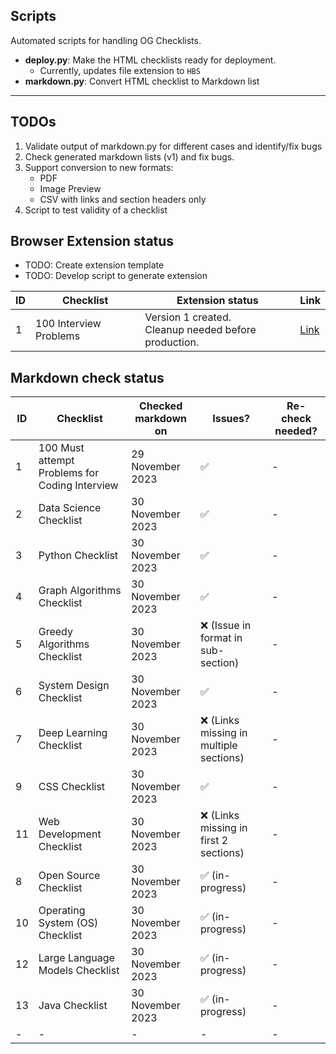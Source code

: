 ## Scripts

Automated scripts for handling OG Checklists.

* **deploy.py**: Make the HTML checklists ready for deployment.
  * Currently, updates file extension to `HBS`
* **markdown.py**: Convert HTML checklist to Markdown list

---

## TODOs

1. Validate output of markdown.py for different cases and identify/fix bugs
2. Check generated markdown lists (v1) and fix bugs.
3. Support conversion to new formats:
   * PDF
   * Image Preview
   * CSV with links and section headers only
4. Script to test validity of a checklist 

## Browser Extension status

* TODO: Create extension template
* TODO: Develop script to generate extension

| ID | Checklist | Extension status | Link |
|---|---|---|---|
| 1 | 100 Interview Problems | Version 1 created.<br>Cleanup needed before production. | [Link](https://chromewebstore.google.com/detail/100-interview-problems-ch/ohmifgcblhjiogboihfhdoimbjanooog) |

## Markdown check status

| ID | Checklist | Checked markdown on | Issues? | Re-check needed? |
|---|---|---|---|---|
| 1 | 100 Must attempt Problems for Coding Interview | 29 November 2023 | ✅ | - |
| 2 | Data Science Checklist | 30 November 2023 | ✅ | - |
| 3 | Python Checklist | 30 November 2023 | ✅ | - |
| 4 | Graph Algorithms Checklist | 30 November 2023 | ✅ | - |
| 5 | Greedy Algorithms Checklist | 30 November 2023 | ❌ (Issue in format in sub-section) | - |
| 6 | System Design Checklist | 30 November 2023 | ✅ | - |
| 7 | Deep Learning Checklist | 30 November 2023 | ❌ (Links missing in multiple sections) | - |
| 9 | CSS Checklist | 30 November 2023 | ✅ | - |
| 11 | Web Development Checklist | 30 November 2023 | ❌ (Links missing in first 2 sections) | - |
| 8 | Open Source Checklist | 30 November 2023 | ✅ (in-progress) | - |
| 10 | Operating System (OS) Checklist | 30 November 2023 | ✅ (in-progress) | - |
| 12 | Large Language Models Checklist | 30 November 2023 | ✅ (in-progress) | - |
| 13 | Java Checklist | 30 November 2023 | ✅ (in-progress) | - |
| - | - | - | - | - |